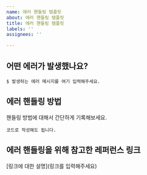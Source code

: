 ```yaml
---
name: 에러 핸들링 템플릿
about: 에러 핸들링 템플릿
title: 에러 핸들링 템플릿
labels: ''
assignees: ''

---
```


## **어떤 에러가 발생했나요?**

`$ 발생하는 에러 메시지를 여기 입력해주세요.`

## **에러 핸들링 방법**

핸들링 방법에 대해서 간단하게 기록해보세요.

`코드로 작성해도 됩니다.`

## **에러 핸들링을 위해 참고한 레퍼런스 링크**

[링크에 대한 설명](링크를 입력해주세요)
